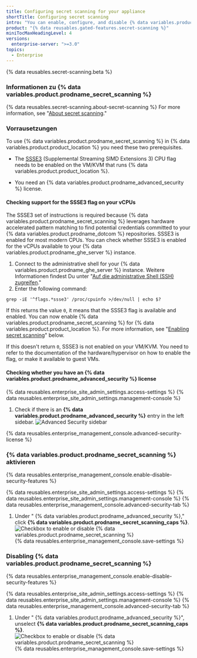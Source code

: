 ```yaml
---
title: Configuring secret scanning for your appliance
shortTitle: Configuring secret scanning
intro: "You can enable, configure, and disable {% data variables.product.prodname_secret_scanning %} for {% data variables.product.product_location %}. {% data variables.product.prodname_secret_scanning_caps %} allows users to scan code for accidentally committed secrets."
product: "{% data reusables.gated-features.secret-scanning %}"
miniTocMaxHeadingLevel: 4
versions:
  enterprise-server: ">=3.0"
topics:
  - Enterprise
---
```


{% data reusables.secret-scanning.beta %}

### Informationen zu {% data variables.product.prodname_secret_scanning %}

{% data reusables.secret-scanning.about-secret-scanning %} For more information, see "[About secret scanning](/github/administering-a-repository/about-secret-scanning)."

### Vorrausetzungen

To use {% data variables.product.prodname_secret_scanning %} in {% data variables.product.product_location %} you need these two prerequisites.

- The [SSSE3](https://www.intel.com/content/dam/www/public/us/en/documents/manuals/64-ia-32-architectures-optimization-manual.pdf#G3.1106470) (Supplemental Streaming SIMD Extensions 3) CPU flag needs to be enabled on the VM/KVM that runs {% data variables.product.product_location %}.

- You need an {% data variables.product.prodname_advanced_security %} license.

#### Checking support for the SSSE3 flag on your vCPUs

The SSSE3 set of instructions is required because {% data variables.product.prodname_secret_scanning %} leverages hardware accelerated pattern matching to find potential credentials committed to your {% data variables.product.prodname_dotcom %} repositories. SSSE3 is enabled for most modern CPUs. You can check whether SSSE3 is enabled for the vCPUs available to your {% data variables.product.prodname_ghe_server %} instance.

1. Connect to the administrative shell for your {% data variables.product.prodname_ghe_server %} instance. Weitere Informationen findest Du unter "[Auf die administrative Shell (SSH) zugreifen](/admin/configuration/accessing-the-administrative-shell-ssh)."
2. Enter the following command:

```shell
grep -iE '^flags.*ssse3' /proc/cpuinfo >/dev/null | echo $?
```

If this returns the value `0`, it means that the SSSE3 flag is available and enabled. You can now enable {% data variables.product.prodname_secret_scanning %} for {% data variables.product.product_location %}. For more information, see "[Enabling secret scanning](#enabling-secret-scanning)" below.

If this doesn't return `0`, SSSE3 is not enabled on your VM/KVM. You need to refer to the documentation of the hardware/hypervisor on how to enable the flag, or make it available to guest VMs.

#### Checking whether you have an {% data variables.product.prodname_advanced_security %} license

{% data reusables.enterprise_site_admin_settings.access-settings %}
{% data reusables.enterprise_site_admin_settings.management-console %}

1. Check if there is an **{% data variables.product.prodname_advanced_security %}** entry in the left sidebar. ![Advanced Security sidebar](/assets/images/enterprise/management-console/sidebar-advanced-security.png)

{% data reusables.enterprise_management_console.advanced-security-license %}

### {% data variables.product.prodname_secret_scanning %} aktivieren

{% data reusables.enterprise_management_console.enable-disable-security-features %}

{% data reusables.enterprise_site_admin_settings.access-settings %}
{% data reusables.enterprise_site_admin_settings.management-console %}
{% data reusables.enterprise_management_console.advanced-security-tab %}

1. Under "
   {% data variables.product.prodname_advanced_security %}," click **{% data variables.product.prodname_secret_scanning_caps %}**.
   ![Checkbox to enable or disable {% data variables.product.prodname_secret_scanning %}](/assets/images/enterprise/management-console/enable-secret-scanning-checkbox.png)
   {% data reusables.enterprise_management_console.save-settings %}

### Disabling {% data variables.product.prodname_secret_scanning %}

{% data reusables.enterprise_management_console.enable-disable-security-features %}

{% data reusables.enterprise_site_admin_settings.access-settings %}
{% data reusables.enterprise_site_admin_settings.management-console %}
{% data reusables.enterprise_management_console.advanced-security-tab %}

1. Under "
   {% data variables.product.prodname_advanced_security %}", unselect **{% data variables.product.prodname_secret_scanning_caps %}**.
   ![Checkbox to enable or disable {% data variables.product.prodname_secret_scanning %}](/assets/images/enterprise/management-console/secret-scanning-disable.png)
   {% data reusables.enterprise_management_console.save-settings %}

